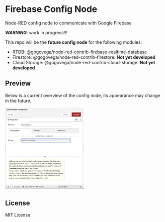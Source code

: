 # Firebase Config Node

Node-RED config node to communicate with Google Firebase

**_WARNING_**: work in progress!!!

This repo will be the **future config node** for the following modules:

- RTDB: [@gogovega/node-red-contrib-firebase-realtime-database](https://github.com/GogoVega/node-red-contrib-firebase-realtime-database)
- Firestore: @gogovega/node-red-contrib-firestore: **Not yet developed**
- Cloud Storage: @gogovega/node-red-contrib-cloud-storage: **Not yet developed**

## Preview

Below is a current overview of the config node, its appearance may change in the future.

<div align="left">
<img src="./assets/images/config-node.png" alt="Screenshot of the config-node" width="50%">
</div>

## License

MIT License
